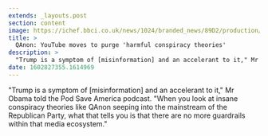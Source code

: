 ```yaml
--- 
extends: _layouts.post 
section: content 
image: https://ichef.bbci.co.uk/news/1024/branded_news/89D2/production/_114928253_063220254-1.jpg 
title: > 
  QAnon: YouTube moves to purge 'harmful conspiracy theories' 
description: > 
  "Trump is a symptom of [misinformation] and an accelerant to it," Mr Obama told the Pod Save America podcast."When you look at insane conspiracy theories like QAnon seeping into the mainstream of the Republican Party, what that tells you is that there are no more guardrails within that media ecosystem." 
date: 1602827355.1614969 
--- 
```

"Trump is a symptom of [misinformation] and an accelerant to it," Mr Obama told the Pod Save America podcast. "When you look at insane conspiracy theories like QAnon seeping into the mainstream of the Republican Party, what that tells you is that there are no more guardrails within that media ecosystem."